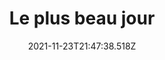 ---
layout: image
title: Le plus beau jour
date: 2021-11-23T21:47:38.518Z
thumbnail: /images/uploads/le_plus_beau_jour.jpg
category: mariage
---